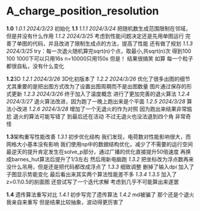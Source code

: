 # A_charge_position_resolution

**1.0**
*1.0.1 2024/3/23*
初始化
**1.1**
*1.1.1 2024/3/24*
把随机数生成范围限制在邻域，但是并没有什么作用
*1.1.2 2024/3/25*
考虑到性能问题决定还是先用单图运行
完善了单图的代码，并且改进了限制生成点的方法，提高了性能
还有做了规划
*1.1.3 2024/3/25*
try：每一次退火随机算完sqrt(n)个点，取最小,共sqrt(n)次
得到100 100 1000下可以只用16s n=10000只用150s
但是！
结果很搞笑
如算
每一个粒子都很自私，没有什么变化

**1.2**3D
*1.2.1 2024/3/26*
3D化初版本了
*1.2.2 2024/3/26*
优化了很多出图的细节
尤其重要的是把出图方式改为了设置出图周期而不是出图数量
图片通过保存的形式更新
*1.2.3 2024/3/26*
终于加入了温度概念
进行了更加完善的退火算法
*1.2.4 2024/3/27*
退火算法改进，因为跑了一晚上跑出来是个平面
*1.2.5 2024/3/28*
算法小改进
*1.2.6 2024/3/28*
增加了一个无退火的作为对照
因为跑出来结果非常尴尬
退火的算法可能写错了
到最后还在活动
不过无退火也没法退到四个角
非常奇怪

**1.3**架构重写性能改善
*1.3.1*
初步优化结构
我们发现，电荷数对性能影响很大，而网格大小基本没有影响
我们使用np中的数据结构优化，减少了不需要的运行空间
最逆天的提升肯定发生在solve_p部分，通过广播的优化直接提升50倍速度
再换成barnes_hut算法后提升了1/3左右
然后用新电脑跑
*1.3.2*
把坐标改为浮点数再来
没什么吊用，但是还是把代码都改成浮点了
*1.3.3*
细致调整
删掉了输入dpi
加入了子图显示势能变化
最后看出来其实两个算法性能差不多
*1.3.4*
*1.3.5*
加入了z=0.1\0.5的剖面图
还尝试写了一个迭代求解
考虑到几乎不可能算出来遂罢

**1.4**
遗传算法重写对比
*1.4.1*
初步写完了遗传算法
*1.4.2*
md被骗了
那个还是个退火
我亲自来重写
但是结果比较抽象，波动得更厉害了


